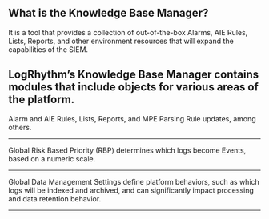 ## What is the Knowledge Base Manager?

It is a tool that provides a collection of out-of-the-box Alarms, AIE Rules, Lists, Reports, and other environment resources that will expand the capabilities of the SIEM.


## LogRhythm’s Knowledge Base Manager contains modules that include objects for various areas of the platform.

Alarm and AIE Rules, Lists, Reports, and MPE Parsing Rule updates, among others.

<hr>

Global Risk Based Priority (RBP) determines which logs become Events, based on a numeric scale.

<hr>

Global Data Management Settings define platform behaviors, such as which logs will be indexed and archived, and can significantly impact processing and data retention behavior.

<hr>

